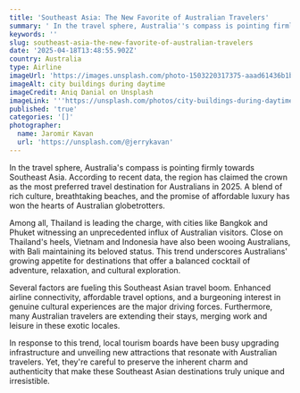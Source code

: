 ```yaml
---
title: 'Southeast Asia: The New Favorite of Australian Travelers'
summary: ' In the travel sphere, Australia''s compass is pointing firmly towards Southeast Asia. According to recent data, the region has claimed the crown as th...'
keywords: ''
slug: southeast-asia-the-new-favorite-of-australian-travelers
date: '2025-04-18T13:48:55.902Z'
country: Australia
type: Airline
imageUrl: 'https://images.unsplash.com/photo-1503220317375-aaad61436b1b'
imageAlt: city buildings during daytime
imageCredit: Aniq Danial on Unsplash
imageLink: '''https://unsplash.com/photos/city-buildings-during-daytime-prZLk4DWgzY'''
published: 'true'
categories: '[]'
photographer:
  name: Jaromir Kavan
  url: 'https://unsplash.com/@jerrykavan'
---
```






In the travel sphere, Australia's compass is pointing firmly towards Southeast Asia. According to recent data, the region has claimed the crown as the most preferred travel destination for Australians in 2025. A blend of rich culture, breathtaking beaches, and the promise of affordable luxury has won the hearts of Australian globetrotters.

Among all, Thailand is leading the charge, with cities like Bangkok and Phuket witnessing an unprecedented influx of Australian visitors. Close on Thailand's heels, Vietnam and Indonesia have also been wooing Australians, with Bali maintaining its beloved status. This trend underscores Australians' growing appetite for destinations that offer a balanced cocktail of adventure, relaxation, and cultural exploration.

Several factors are fueling this Southeast Asian travel boom. Enhanced airline connectivity, affordable travel options, and a burgeoning interest in genuine cultural experiences are the major driving forces. Furthermore, many Australian travelers are extending their stays, merging work and leisure in these exotic locales.

In response to this trend, local tourism boards have been busy upgrading infrastructure and unveiling new attractions that resonate with Australian travelers. Yet, they're careful to preserve the inherent charm and authenticity that make these Southeast Asian destinations truly unique and irresistible.
